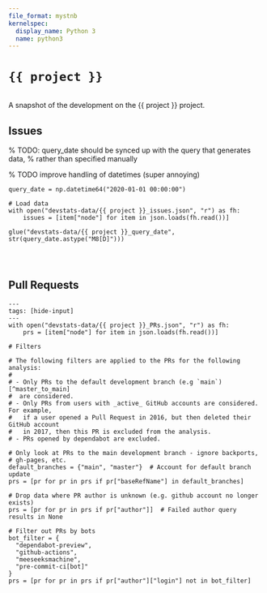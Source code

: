 ```yaml
---
file_format: mystnb
kernelspec:
  display_name: Python 3
  name: python3
---
```


# `{{ project }}`

```{include} preamble.md

```

A snapshot of the development on the {{ project }} project.

## Issues

% TODO: query_date should be synced up with the query that generates data,
% rather than specified manually

% TODO improve handling of datetimes (super annoying)

```{code-cell}
query_date = np.datetime64("2020-01-01 00:00:00")

# Load data
with open("devstats-data/{{ project }}_issues.json", "r") as fh:
    issues = [item["node"] for item in json.loads(fh.read())]

glue("devstats-data/{{ project }}_query_date", str(query_date.astype("M8[D]")))
```

```{include} new_issues.md

```

```{include} issue_time_to_response.md

```

```{include} issue_first_responders.md

```

## Pull Requests

```{code-cell}
---
tags: [hide-input]
---
with open("devstats-data/{{ project }}_PRs.json", "r") as fh:
    prs = [item["node"] for item in json.loads(fh.read())]

# Filters

# The following filters are applied to the PRs for the following analysis:
#
# - Only PRs to the default development branch (e.g `main`)[^master_to_main]
#  are considered.
# - Only PRs from users with _active_ GitHub accounts are considered. For example,
#   if a user opened a Pull Request in 2016, but then deleted their GitHub account
#   in 2017, then this PR is excluded from the analysis.
# - PRs opened by dependabot are excluded.

# Only look at PRs to the main development branch - ignore backports,
# gh-pages, etc.
default_branches = {"main", "master"}  # Account for default branch update
prs = [pr for pr in prs if pr["baseRefName"] in default_branches]

# Drop data where PR author is unknown (e.g. github account no longer exists)
prs = [pr for pr in prs if pr["author"]]  # Failed author query results in None

# Filter out PRs by bots
bot_filter = {
  "dependabot-preview",
  "github-actions",
  "meeseeksmachine",
  "pre-commit-ci[bot]"
}
prs = [pr for pr in prs if pr["author"]["login"] not in bot_filter]
```

```{include} prs_merged_over_time.md

```

```{include} prs_lifetime.md

```

```{include} prs_mergeability.md

```

```{include} prs_participants.md

```

```{include} prs_contributor_origin.md

```

```{include} prs_pony_factor.md

```
